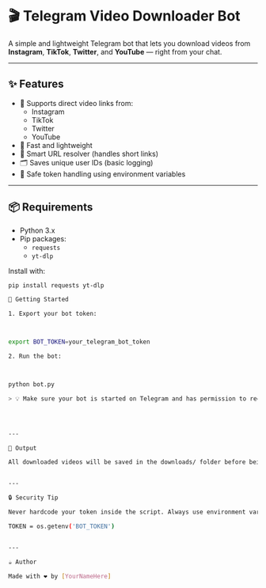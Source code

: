 # 🎬 Telegram Video Downloader Bot

A simple and lightweight Telegram bot that lets you download videos from **Instagram**, **TikTok**, **Twitter**, and **YouTube** — right from your chat.

---

## ✨ Features
- 🔗 Supports direct video links from:
  - Instagram
  - TikTok
  - Twitter
  - YouTube
- 🚀 Fast and lightweight
- 🧠 Smart URL resolver (handles short links)
- 🗂️ Saves unique user IDs (basic logging)
- 🔐 Safe token handling using environment variables

---

## 📦 Requirements
- Python 3.x
- Pip packages:
  - `requests`
  - `yt-dlp`

Install with:
```bash
pip install requests yt-dlp

🚀 Getting Started

1. Export your bot token:



export BOT_TOKEN=your_telegram_bot_token

2. Run the bot:



python bot.py

> 💡 Make sure your bot is started on Telegram and has permission to receive messages.




---

📁 Output

All downloaded videos will be saved in the downloads/ folder before being sent back to the user.


---

🔒 Security Tip

Never hardcode your token inside the script. Always use environment variables like this project does:

TOKEN = os.getenv('BOT_TOKEN')


---

☕ Author

Made with ❤️ by [YourNameHere]
